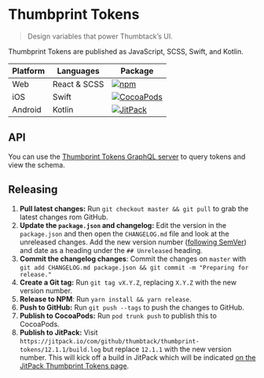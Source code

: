 # Thumbprint Tokens

> Design variables that power Thumbtack’s UI.

Thumbprint Tokens are published as JavaScript, SCSS, Swift, and Kotlin.

| Platform | Languages | Package |
| --- | --- | --- |
| Web | React & SCSS | [![npm](https://img.shields.io/npm/v/@thumbtack/thumbprint-tokens)](https://www.npmjs.com/package/@thumbtack/thumbprint-tokens) |
| iOS | Swift | [![CocoaPods](https://img.shields.io/cocoapods/v/ThumbprintTokens)](https://cocoapods.org/pods/ThumbprintTokens) |
| Android | Kotlin | [![JitPack](https://img.shields.io/jitpack/v/github/thumbtack/thumbprint-tokens)](https://jitpack.io/#thumbtack/thumbprint-tokens) |

## API

You can use the [Thumbprint Tokens GraphQL server](https://thumbprint-tokens.netlify.com/) to query tokens and view the schema.

## Releasing

1. **Pull latest changes:** Run `git checkout master && git pull` to grab the latest changes rom GitHub.
2. **Update the `package.json` and changelog:** Edit the version in the `package.json` and then open the `CHANGELOG.md` file and look at the unreleased changes. Add the new version number ([following SemVer](https://semver.org/)) and date as a heading under the `## Unreleased` heading.
3. **Commit the changelog changes**: Commit the changes on `master` with `git add CHANGELOG.md package.json && git commit -m "Preparing for release."`
4. **Create a Git tag:** Run `git tag vX.Y.Z`, replacing `X.Y.Z` with the new version number.
5. **Release to NPM**: Run `yarn install && yarn release`.
6. **Push to GitHub:** Run `git push --tags` to push the changes to GitHub.
7. **Publish to CocoaPods:** Run `pod trunk push` to publish this to CocoaPods.
8. **Publish to JitPack:** Visit `https://jitpack.io/com/github/thumbtack/thumbprint-tokens/12.1.1/build.log` but replace `12.1.1` with the new version number. This will kick off a build in JitPack which will be indicated [on the JitPack Thumbprint Tokens page](https://jitpack.io/#thumbtack/thumbprint-tokens/).
